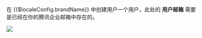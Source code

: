 <IntegrationDetailCard :title="`在 ${$localeConfig.brandName} 中创建用户`">

在 {{$localeConfig.brandName}} 中创建用户一个用户，此处的 **用户邮箱** 需要是已经在你的腾讯企业邮箱中存在的。

![](~@imagesZhCn/integration/exmail/2-1.png)

</IntegrationDetailCard>
